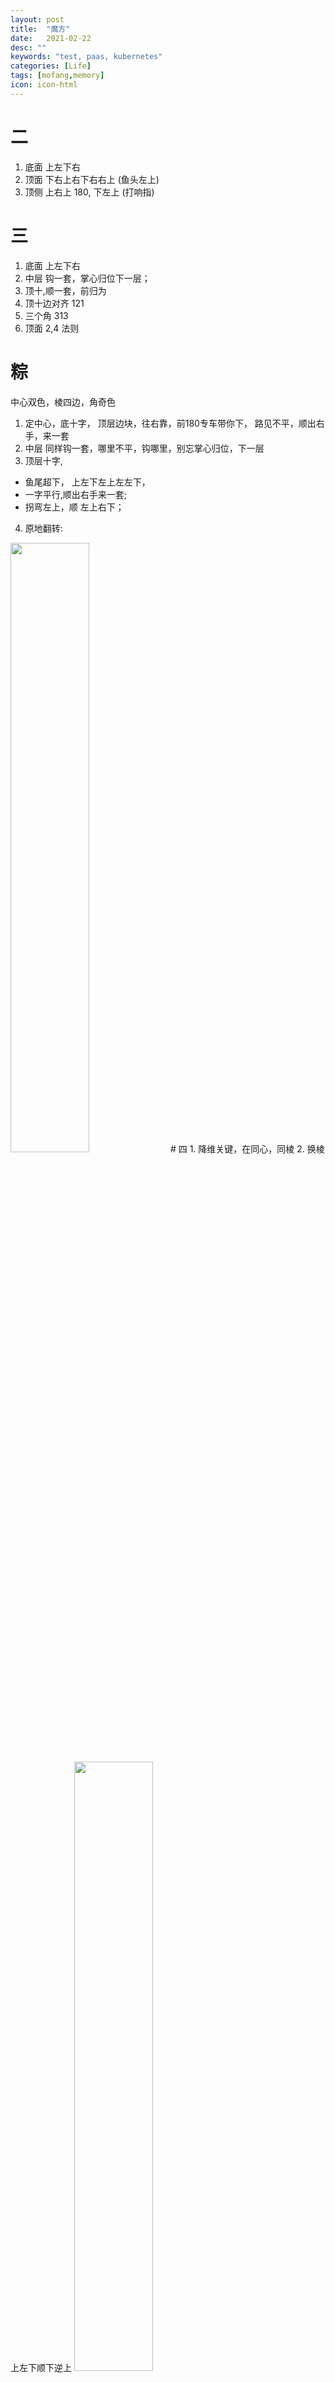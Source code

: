 ```yaml
---
layout: post
title:  "魔方"
date:   2021-02-22
desc: ""
keywords: "test, paas, kubernetes"
categories: [Life]
tags: [mofang,memory]
icon: icon-html
---
```

# 二
1. 底面 上左下右 
2. 顶面 下右上右下右右上 (鱼头左上)
3. 顶侧 上右上 180, 下左上 (打响指)

# 三
1. 底面 上左下右 
2. 中层 钩一套，掌心归位下一层；
3. 顶十,顺一套，前归为  
4. 顶十边对齐 121
5. 三个角 313 
6. 顶面 2,4 法则

# 粽
中心双色，棱四边，角奇色

1. 定中心，底十字， 顶层边块，往右靠，前180专车带你下， 路见不平，顺出右手，来一套
2. 中层 同样钩一套，哪里不平，钩哪里，别忘掌心归位，下一层
3. 顶层十字, 
* 鱼尾超下， 上左下左上左左下，
* 一字平行,顺出右手来一套;
* 拐弯左上，顺 左上右下；  
4. 原地翻转:

<img src="{{site.img_path}}/blog/mofang/zhongzitoplayer.jpg" width="50%" >
# 四
1. 降维关键，在同心，同棱
2. 换棱 上左下顺下逆上

<img src="{{site.img_path}}/blog/mofang/Cube4.jpg" width="50%" >

